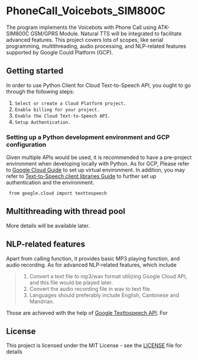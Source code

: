# PhoneCall_Voicebots_SIM800C


The program implements the Voicebots with Phone Call using ATK-SIM800C GSM/GPRS Module. Natural TTS will be integrated to facilitate advanced features. This project covers lots of scopes, like serial programming, multithreading, audio processing, and NLP-related features supported by Google Could Platform (GCP).

## Getting started
In order to use Python Client for Cloud Text-to-Speech API, you ought to go through the following steps:

1. `Select or create a Cloud Platform project.`
2. `Enable billing for your project.`
3. `Enable the Cloud Text-to-Speech API.`
4. `Setup Authentication.`

### Setting up a Python development environment and GCP configuration

Given multiple APIs would be used, it is recommended to have a pre-project environment when developing locally with Python. As for GCP, Please refer to [Google Cloud Guide](https://cloud.google.com/python/docs/setup#windows) to set up virtual environment. In addition, you may refer to [Text-to-Speech client libraries Guide](<https://cloud.google.com/text-to-speech/docs/libraries#client-libraries-install-python>) to further set up authentication and the environment.

<pre><code> from google.cloud import texttospeech
</code></pre>

## Multithreading with thread pool

More details will be available later.

## NLP-related features

Apart from calling function, it provides basic MP3 playing function, and audio recording. As for advanced NLP-related features, which include

> 1. Convert a text file to mp3/wav format utilizing Google Cloud API, and this file would be played later.
> 2. Convert the audio recording file in wav to text file.
> 3. Languages should preferably include English, Cantonese and Mandrian. 

Those are achieved with the help of [Google Texttospeech API](https://cloud.google.com/text-to-speech). For 


## License

This project is licensed under the MIT License - see the [LICENSE](LICENSE) file for details

